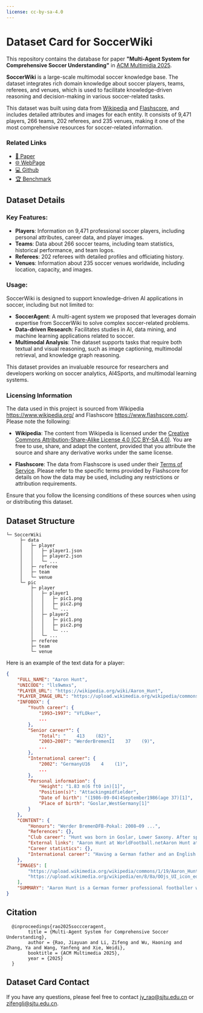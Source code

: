```yaml
---
license: cc-by-sa-4.0
---
```


# Dataset Card for SoccerWiki

<!-- Provide a quick summary of the dataset. -->

This repository contains the database for paper **"Multi-Agent System for Comprehensive Soccer Understanding"** in [ACM Multimidia 2025](https://acmmm2025.org/).

**SoccerWiki** is a large-scale multimodal soccer knowledge base. The dataset integrates rich domain knowledge about soccer players, teams, referees, and venues, which is used to facilitate knowledge-driven reasoning and decision-making in various soccer-related tasks.

This dataset was built using data from [Wikipedia](https://www.wikipedia.org/) and [Flashscore](https://www.flashscore.com/), and includes detailed attributes and images for each entity. It consists of 9,471 players, 266 teams, 202 referees, and 235 venues, making it one of the most comprehensive resources for soccer-related information.

### Related Links

- [📄 Paper](https://arxiv.org/abs/2505.03735)  
- [🌐 WebPage](https://jyrao.github.io/SoccerAgent)  
- [💻 Github](https://github.com/jyrao/SoccerAgent)
- [🏆 Benchmark](https://huggingface.co/datasets/Homie0609/SoccerBench)  


## Dataset Details

### Key Features:
- **Players**: Information on 9,471 professional soccer players, including personal attributes, career data, and player images.
- **Teams**: Data about 266 soccer teams, including team statistics, historical performance, and team logos.
- **Referees**: 202 referees with detailed profiles and officiating history.
- **Venues**: Information about 235 soccer venues worldwide, including location, capacity, and images.

### Usage:
SoccerWiki is designed to support knowledge-driven AI applications in soccer, including but not limited to:
- **SoccerAgent**: A multi-agent system we proposed that leverages domain expertise from SoccerWiki to solve complex soccer-related problems.
- **Data-driven Research**: Facilitates studies in AI, data mining, and machine learning applications related to soccer.
- **Multimodal Analysis**: The dataset supports tasks that require both textual and visual reasoning, such as image captioning, multimodal retrieval, and knowledge graph reasoning.

This dataset provides an invaluable resource for researchers and developers working on soccer analytics, AI4Sports, and multimodal learning systems.


### Licensing Information

The data used in this project is sourced from Wikipedia https://www.wikipedia.org/ and Flashscore https://www.flashscore.com/. Please note the following:

* **Wikipedia**: The content from Wikipedia is licensed under the [Creative Commons Attribution-Share-Alike License 4.0 (CC BY-SA 4.0)](https://creativecommons.org/licenses/by-sa/4.0/deed.en). You are free to use, share, and adapt the content, provided that you attribute the source and share any derivative works under the same license.

* **Flashscore**: The data from Flashscore is used under their [Terms of Service](https://www.flashscore.com/terms/). Please refer to the specific terms provided by Flashscore for details on how the data may be used, including any restrictions or attribution requirements.

Ensure that you follow the licensing conditions of these sources when using or distributing this dataset.


## Dataset Structure

<!-- This section provides a description of the dataset fields, and additional information about the dataset structure such as criteria used to create the splits, relationships between data points, etc. -->

``````
└─ SoccerWiki
     ├─ data
     │   ├─ player
     │   │   ├─ player1.json
     │   │   ├─ player2.json
     │   │   └─ ...
     │   ├─ referee
     │   ├─ team
     │   └─ venue
     └─ pic
         ├─ player
         │   ├─ player1
         │   │   ├─ pic1.png
         │   │   ├─ pic2.png
         │   │   └─ ...
         │   ├─ player2
         │   │   ├─ pic1.png
         │   │   ├─ pic2.png
         │   │   └─ ...
         │   └─ ...
         ├─ referee
         ├─ team
         └─ venue

``````

Here is an example of the text data for a player:

```json
{
    "FULL_NAME": "Aaron Hunt",
    "UNICODE": "lls9wmxs",
    "PLAYER_URL": "https://wikipedia.org/wiki/Aaron_Hunt",
    "PLAYER_IMAGE_URL": "https://upload.wikimedia.org/wikipedia/commons/thumb/1/19/Aaron_Hunt_2018.jpg/150px-Aaron_Hunt_2018.jpg",
    "INFOBOX": {
        "Youth career": {
            "1993–1997": "VfLOker",
            ...
        },
        "Senior career*": {
            "Total": "    413    (82)",
            "2003–2007": "WerderBremenII    37    (9)",
            ...
        },
        "International career": {
            "2002": "GermanyU16    4    (1)",
            ...
        },
        "Personal information": {
            "Height": "1.83 m(6 ft0 in)[1]",
            "Position(s)": "Attackingmidfielder",
            "Date of birth": "(1986-09-04)4September1986(age 37)[1]",
            "Place of birth": "Goslar,WestGermany[1]"
        }
    },
    "CONTENT": {
        "Honours": "Werder BremenDFB-Pokal: 2008–09 ...",
        "References": {},
        "Club career": "Hunt was born in Goslar, Lower Saxony. After spending his first season at Werder Bremen in the reserves the year the first team achieved the double, he ...",
        "External links": "Aaron Hunt at WorldFootball.netAaron Hunt at kicker (in German)",
        "Career statistics": {},
        "International career": "Having a German father and an English mother, Hunt was eligible to play for both Germany or England..."
    },
    "IMAGES": [
        "https://upload.wikimedia.org/wikipedia/commons/1/19/Aaron_Hunt_2018.jpg",
        "https://upload.wikimedia.org/wikipedia/en/8/8a/OOjs_UI_icon_edit-ltr-progressive.svg"
    ],
    "SUMMARY": "Aaron Hunt is a German former professional footballer who ..."
}
```


## Citation 

<!-- If there is a paper or blog post introducing the dataset, the APA and Bibtex information for that should go in this section. -->

      @inproceedings{rao2025soccceragent,
            title = {Multi-Agent System for Comprehensive Soccer Understanding},
            author = {Rao, Jiayuan and Li, Zifeng and Wu, Haoning and Zhang, Ya and Wang, Yanfeng and Xie, Weidi},
            booktitle = {ACM Multimedia 2025},
            year = {2025}
      }

## Dataset Card Contact

If you have any questions, please feel free to contact jy_rao@sjtu.edu.cn or zifengli@sjtu.edu.cn.